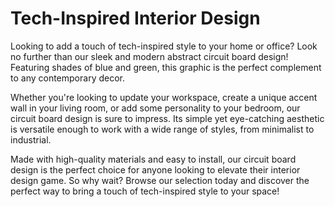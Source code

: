 <!--font:Montserrat-->

# Tech-Inspired Interior Design

Looking to add a touch of tech-inspired style to your home or office? Look no further than our sleek and modern abstract circuit board design! Featuring shades of blue and green, this graphic is the perfect complement to any contemporary decor.

Whether you're looking to update your workspace, create a unique accent wall in your living room, or add some personality to your bedroom, our circuit board design is sure to impress. Its simple yet eye-catching aesthetic is versatile enough to work with a wide range of styles, from minimalist to industrial.

Made with high-quality materials and easy to install, our circuit board design is the perfect choice for anyone looking to elevate their interior design game. So why wait? Browse our selection today and discover the perfect way to bring a touch of tech-inspired style to your space!

<!--

Write me markdown content of website with wallpaper:

"A wallpaper with a simple graphic of an abstract circuit board, in shades of blue and green."

The header of the page should not be copy of the text but rather a real content of the website which is using this wallpaper.


---


# Circuit Board Wallpaper

Welcome to our website featuring a sleek and modern wallpaper design! Our circuit board wallpaper features an abstract graphic in shades of blue and green, perfect for adding a touch of tech-inspired style to any space.

Whether you're looking to update your home office, add some personality to your bedroom, or create a unique accent wall in your living room, this wallpaper is sure to impress. The simple yet eye-catching design is versatile enough to complement a wide range of decor styles, from minimalist to industrial.

Made with high-quality materials and easy to install, our circuit board wallpaper is the perfect choice for anyone looking to elevate their interior design game. So why wait? Browse our selection today and discover the perfect wallpaper for your space!


---


Heading should not include word "wallpaper". The website should not be about the wallpaper itself, wallpaper is just a related background, rewrite whole content.


---


# Tech-Inspired Interior Design

Looking to add a touch of tech-inspired style to your home or office? Look no further than our sleek and modern abstract circuit board design! Featuring shades of blue and green, this graphic is the perfect complement to any contemporary decor.

Whether you're looking to update your workspace, create a unique accent wall in your living room, or add some personality to your bedroom, our circuit board design is sure to impress. Its simple yet eye-catching aesthetic is versatile enough to work with a wide range of styles, from minimalist to industrial.

Made with high-quality materials and easy to install, our circuit board design is the perfect choice for anyone looking to elevate their interior design game. So why wait? Browse our selection today and discover the perfect way to bring a touch of tech-inspired style to your space!


---


Write me a Google font which is best fitting for the website.

Pick from the list:
- Playfair Display
- Lobster
- Inter
- Great Vibes
- Roboto
- Montserrat
- Futura
- Raleway
- IBM Plex Sans
- Lato
- Open Sans
- Barlow Condensed
- Dancing Script
- Orbitron
- Exo 2
- Alegreya
- Poppins


Write just the font name nothing else.


---


Montserrat

-->
